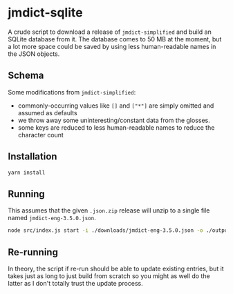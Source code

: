 # jmdict-sqlite

A crude script to download a release of `jmdict-simplified` and build an SQLite database from it. The database comes to 50 MB at the moment, but a lot more space could be saved by using less human-readable names in the JSON objects.

## Schema

Some modifications from `jmdict-simplified`:

* commonly-occurring values like `[]` and `["*"]` are simply omitted and assumed as defaults
* we throw away some uninteresting/constant data from the glosses.
* some keys are reduced to less human-readable names to reduce the character count

## Installation

```sh
yarn install
```

## Running

This assumes that the given `.json.zip` release will unzip to a single file named `jmdict-eng-3.5.0.json`.

```sh
node src/index.js start -i ./downloads/jmdict-eng-3.5.0.json -o ./output/jmdict.sqlite3 -d https://github.com/scriptin/jmdict-simplified/releases/download/3.5.0%2B20230710121913/jmdict-eng-3.5.0+20230710121913.json.zip
```

## Re-running

In theory, the script if re-run should be able to update existing entries, but it takes just as long to just build from scratch so you might as well do the latter as I don't totally trust the update process.
